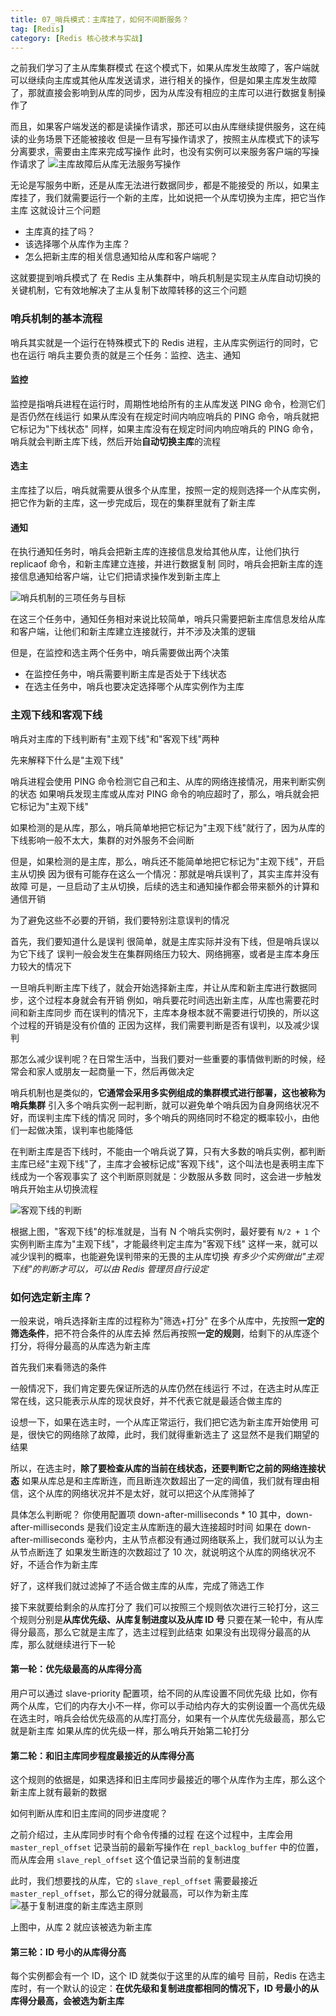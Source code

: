 ```yaml
---
title: 07_哨兵模式：主库挂了，如何不间断服务？
tag: [Redis] 
category: [Redis 核心技术与实战] 
---
```


之前我们学习了主从库集群模式
在这个模式下，如果从库发生故障了，客户端就可以继续向主库或其他从库发送请求，进行相关的操作，但是如果主库发生故障了，那就直接会影响到从库的同步，因为从库没有相应的主库可以进行数据复制操作了

而且，如果客户端发送的都是读操作请求，那还可以由从库继续提供服务，这在纯读的业务场景下还能被接收
但是一旦有写操作请求了，按照主从库模式下的读写分离要求，需要由主库来完成写操作
此时，也没有实例可以来服务客户端的写操作请求了
![主库故障后从库无法服务写操作](https://cdn.jsdelivr.net/gh/logycoconut/pic-repo/tech/20240229181449.png)

无论是写服务中断，还是从库无法进行数据同步，都是不能接受的
所以，如果主库挂了，我们就需要运行一个新的主库，比如说把一个从库切换为主库，把它当作主库
这就设计三个问题
- 主库真的挂了吗？
- 该选择哪个从库作为主库？
- 怎么把新主库的相关信息通知给从库和客户端呢？

这就要提到哨兵模式了
在 Redis 主从集群中，哨兵机制是实现主从库自动切换的关键机制，它有效地解决了主从复制下故障转移的这三个问题

### 哨兵机制的基本流程

哨兵其实就是一个运行在特殊模式下的 Redis 进程，主从库实例运行的同时，它也在运行
哨兵主要负责的就是三个任务：监控、选主、通知

#### 监控    

监控是指哨兵进程在运行时，周期性地给所有的主从库发送 PING 命令，检测它们是否仍然在线运行
如果从库没有在规定时间内响应哨兵的 PING 命令，哨兵就把它标记为"下线状态"
同样，如果主库没有在规定时间内响应哨兵的 PING 命令，哨兵就会判断主库下线，然后开始**自动切换主库**的流程

#### 选主

主库挂了以后，哨兵就需要从很多个从库里，按照一定的规则选择一个从库实例，把它作为新的主库，这一步完成后，现在的集群里就有了新主库

#### 通知

在执行通知任务时，哨兵会把新主库的连接信息发给其他从库，让他们执行 replicaof 命令，和新主库建立连接，并进行数据复制
同时，哨兵会把新主库的连接信息通知给客户端，让它们把请求操作发到新主库上

![哨兵机制的三项任务与目标](https://cdn.jsdelivr.net/gh/logycoconut/pic-repo/tech/20240229181905.png)

在这三个任务中，通知任务相对来说比较简单，哨兵只需要把新主库信息发给从库和客户端，让他们和新主库建立连接就行，并不涉及决策的逻辑

但是，在监控和选主两个任务中，哨兵需要做出两个决策
- 在监控任务中，哨兵需要判断主库是否处于下线状态
- 在选主任务中，哨兵也要决定选择哪个从库实例作为主库

### 主观下线和客观下线

哨兵对主库的下线判断有"主观下线"和"客观下线"两种

先来解释下什么是"主观下线"

哨兵进程会使用 PING 命令检测它自己和主、从库的网络连接情况，用来判断实例的状态
如果哨兵发现主库或从库对 PING 命令的响应超时了，那么，哨兵就会把它标记为"主观下线"

如果检测的是从库，那么，哨兵简单地把它标记为"主观下线"就行了，因为从库的下线影响一般不太大，集群的对外服务不会间断

但是，如果检测的是主库，那么，哨兵还不能简单地把它标记为"主观下线"，开启主从切换
因为很有可能存在这么一个情况：那就是哨兵误判了，其实主库并没有故障
可是，一旦启动了主从切换，后续的选主和通知操作都会带来额外的计算和通信开销

为了避免这些不必要的开销，我们要特别注意误判的情况

首先，我们要知道什么是误判
很简单，就是主库实际并没有下线，但是哨兵误以为它下线了
误判一般会发生在集群网络压力较大、网络拥塞，或者是主库本身压力较大的情况下

一旦哨兵判断主库下线了，就会开始选择新主库，并让从库和新主库进行数据同步，这个过程本身就会有开销
例如，哨兵要花时间选出新主库，从库也需要花时间和新主库同步
而在误判的情况下，主库本身根本就不需要进行切换的，所以这个过程的开销是没有价值的
正因为这样，我们需要判断是否有误判，以及减少误判

那怎么减少误判呢？在日常生活中，当我们要对一些重要的事情做判断的时候，经常会和家人或朋友一起商量一下，然后再做决定

哨兵机制也是类似的，**它通常会采用多实例组成的集群模式进行部署，这也被称为哨兵集群**
引入多个哨兵实例一起判断，就可以避免单个哨兵因为自身网络状况不好，而误判主库下线的情况
同时，多个哨兵的网络同时不稳定的概率较小，由他们一起做决策，误判率也能降低

在判断主库是否下线时，不能由一个哨兵说了算，只有大多数的哨兵实例，都判断主库已经"主观下线"了，主库才会被标记成"客观下线"，这个叫法也是表明主库下线成为一个客观事实了
这个判断原则就是：少数服从多数
同时，这会进一步触发哨兵开始主从切换流程

![客观下线的判断](https://cdn.jsdelivr.net/gh/logycoconut/pic-repo/tech/20240229202608.png)

根据上图，"客观下线"的标准就是，当有 N 个哨兵实例时，最好要有 `N/2 + 1` 个实例判断主库为"主观下线"，才能最终判定主库为"客观下线"
这样一来，就可以减少误判的概率，也能避免误判带来的无畏的主从库切换
*有多少个实例做出"主观下线"的判断才可以，可以由 Redis 管理员自行设定*

### 如何选定新主库？

一般来说，哨兵选择新主库的过程称为"筛选+打分"
在多个从库中，先按照**一定的筛选条件**，把不符合条件的从库去掉
然后再按照**一定的规则**，给剩下的从库逐个打分，将得分最高的从库选为新主库

首先我们来看筛选的条件

一般情况下，我们肯定要先保证所选的从库仍然在线运行
不过，在选主时从库正常在线，这只能表示从库的现状良好，并不代表它就是最适合做主库的

设想一下，如果在选主时，一个从库正常运行，我们把它选为新主库开始使用
可是，很快它的网络除了故障，此时，我们就得重新选主了
这显然不是我们期望的结果

所以，在选主时，**除了要检查从库的当前在线状态，还要判断它之前的网络连接状态**
如果从库总是和主库断连，而且断连次数超出了一定的阈值，我们就有理由相信，这个从库的网络状况并不是太好，就可以把这个从库筛掉了

具体怎么判断呢？
你使用配置项 down-after-milliseconds * 10
其中，down-after-milliseconds 是我们设定主从库断连的最大连接超时时间
如果在 down-after-milliseconds 毫秒内，主从节点都没有通过网络联系上，我们就可以认为主从节点断连了
如果发生断连的次数超过了 10 次，就说明这个从库的网络状况不好，不适合作为新主库

好了，这样我们就过滤掉了不适合做主库的从库，完成了筛选工作

接下来就要给剩余的从库打分了
我们可以按照三个规则依次进行三轮打分，这三个规则分别是**从库优先级、从库复制进度以及从库 ID 号**
只要在某一轮中，有从库得分最高，那么它就是主库了，选主过程到此结束
如果没有出现得分最高的从库，那么就继续进行下一轮

#### 第一轮：优先级最高的从库得分高

用户可以通过 slave-priority 配置项，给不同的从库设置不同优先级
比如，你有两个从库，它们的内存大小不一样，你可以手动给内存大的实例设置一个高优先级
在选主时，哨兵会给优先级高的从库打高分，如果有一个从库优先级最高，那么它就是新主库
如果从库的优先级一样，那么哨兵开始第二轮打分

#### 第二轮：和旧主库同步程度最接近的从库得分高

这个规则的依据是，如果选择和旧主库同步最接近的哪个从库作为主库，那么这个新主库上就有最新的数据

如何判断从库和旧主库间的同步进度呢？

之前介绍过，主从库同步时有个命令传播的过程
在这个过程中，主库会用 `master_repl_offset` 记录当前的最新写操作在 `repl_backlog_buffer` 中的位置，而从库会用 `slave_repl_offset` 这个值记录当前的复制进度

此时，我们想要找的从库，它的 `slave_repl_offset` 需要最接近 `master_repl_offset`，那么它的得分就最高，可以作为新主库
![基于复制进度的新主库选主原则](https://cdn.jsdelivr.net/gh/logycoconut/pic-repo/tech/20240229215611.png)

上图中，从库 2 就应该被选为新主库

#### 第三轮：ID 号小的从库得分高

每个实例都会有一个 ID，这个 ID 就类似于这里的从库的编号
目前，Redis 在选主库时，有一个默认的设定：**在优先级和复制进度都相同的情况下，ID 号最小的从库得分最高，会被选为新主库**